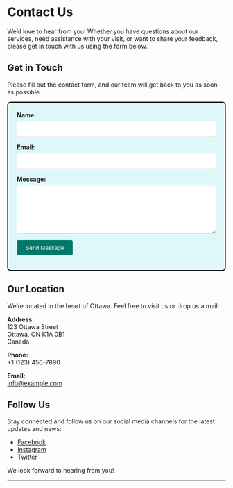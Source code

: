 # Contact Us

We’d love to hear from you! Whether you have questions about our services, need assistance with your visit, or want to share your feedback, please get in touch with us using the form below.

## Get in Touch

Please fill out the contact form, and our team will get back to you as soon as possible.

<div style="background-color: #e0f7fa; border: 2px solid #000; padding: 20px; border-radius: 8px;">
    <form action="https://example.com/submit-form" method="post">
        <div style="margin-bottom: 15px;">
            <label for="name" style="display: block; font-weight: bold; margin-bottom: 5px;">Name:</label>
            <input type="text" id="name" name="name" required style="width: 100%; padding: 10px; border: 1px solid #ccc; border-radius: 4px;">
        </div>
        <div style="margin-bottom: 15px;">
            <label for="email" style="display: block; font-weight: bold; margin-bottom: 5px;">Email:</label>
            <input type="email" id="email" name="email" required style="width: 100%; padding: 10px; border: 1px solid #ccc; border-radius: 4px;">
        </div>
        <div style="margin-bottom: 15px;">
            <label for="message" style="display: block; font-weight: bold; margin-bottom: 5px;">Message:</label>
            <textarea id="message" name="message" rows="6" required style="width: 100%; padding: 10px; border: 1px solid #ccc; border-radius: 4px;"></textarea>
        </div>
        <button type="submit" style="background-color: #00796b; color: white; padding: 10px 20px; border: none; border-radius: 4px; cursor: pointer;">Send Message</button>
    </form>
</div>

## Our Location

We’re located in the heart of Ottawa. Feel free to visit us or drop us a mail:

**Address:**  
123 Ottawa Street  
Ottawa, ON K1A 0B1  
Canada

**Phone:**  
+1 (123) 456-7890

**Email:**  
[info@example.com](mailto:info@example.com)

## Follow Us

Stay connected and follow us on our social media channels for the latest updates and news:

- [Facebook](https://facebook.com/ottawa)
- [Instagram](https://instagram.com/ottawa)
- [Twitter](https://twitter.com/ottawa)

We look forward to hearing from you!

---
